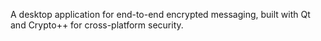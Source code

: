 A desktop application for end-to-end encrypted messaging, built with Qt and Crypto++ for cross-platform security.
